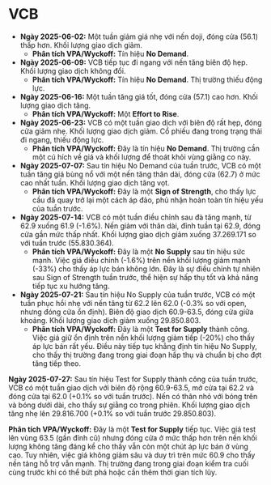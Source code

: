 # VCB

- **Ngày 2025-06-02:** Một tuần giảm giá nhẹ với nến doji, đóng cửa (56.1) thấp hơn. Khối lượng giao dịch giảm.
    - **Phân tích VPA/Wyckoff:** Tín hiệu **No Demand**.
- **Ngày 2025-06-09:** VCB tiếp tục đi ngang với nến tăng biên độ hẹp. Khối lượng giao dịch không đổi.
    - **Phân tích VPA/Wyckoff:** Tín hiệu **No Demand**. Thị trường thiếu động lực.
- **Ngày 2025-06-16:** Một tuần tăng giá tốt, đóng cửa (57.1) cao hơn. Khối lượng giao dịch tăng.
    - **Phân tích VPA/Wyckoff:** Một **Effort to Rise**.
- **Ngày 2025-06-23:** VCB có một tuần giao dịch với biên độ rất hẹp, đóng cửa giảm nhẹ. Khối lượng giao dịch giảm. Cổ phiếu đang trong trạng thái đi ngang, thiếu động lực.
    - **Phân tích VPA/Wyckoff:** Đây là tín hiệu **No Demand**. Thị trường cần một cú hích về giá và khối lượng để thoát khỏi vùng giằng co này.
- **Ngày 2025-07-07:** Sau tín hiệu No Demand của tuần trước, VCB có một tuần tăng giá bùng nổ với một nến tăng thân dài, đóng cửa (62.7) ở mức cao nhất tuần. Khối lượng giao dịch tăng vọt.
    - **Phân tích VPA/Wyckoff:** Đây là một **Sign of Strength**, cho thấy lực cầu đã quay trở lại một cách áp đảo, phủ nhận hoàn toàn tín hiệu yếu của tuần trước.
- **Ngày 2025-07-14:** VCB có một tuần điều chỉnh sau đà tăng mạnh, từ 62.9 xuống 61.9 (-1.6%). Nến giảm với thân dài, đỉnh tuần tại 62.9, đóng cửa gần mức thấp nhất. Khối lượng giao dịch giảm xuống 37.269.171 so với tuần trước (55.830.364).
    - **Phân tích VPA/Wyckoff:** Đây là một **No Supply** sau tín hiệu sức mạnh. Việc giá điều chỉnh (-1.6%) trên nền khối lượng giảm mạnh (-33%) cho thấy áp lực bán không lớn. Đây là sự điều chỉnh tự nhiên sau Sign of Strength tuần trước, thể hiện sự hấp thụ tốt và khả năng tiếp tục xu hướng tăng.
- **Ngày 2025-07-21:** Sau tín hiệu No Supply của tuần trước, VCB có một tuần phục hồi nhẹ với nến tăng từ 62.2 lên 62.0 (-0.3% so với open, nhưng đóng cửa ổn định). Biên độ giao dịch 60.9-63.5, đóng cửa giữa khoảng. Khối lượng giao dịch giảm xuống 29.850.803.
    - **Phân tích VPA/Wyckoff:** Đây là một **Test for Supply** thành công. Việc giá giữ ổn định trên nền khối lượng giảm tiếp (-20%) cho thấy áp lực bán rất yếu. Điều này tiếp tục khẳng định tín hiệu No Supply, cho thấy thị trường đang trong giai đoạn hấp thụ và chuẩn bị cho đợt tăng tiếp theo.


**Ngày 2025-07-27:** Sau tín hiệu Test for Supply thành công của tuần trước, VCB có một tuần giao dịch với biên độ rộng 60.9-63.5, mở cửa tại 62.2 và đóng cửa tại 62.0 (+0.1% so với tuần trước). Nến có thân nhỏ với bóng trên và bóng dưới dài, cho thấy sự giằng co trong phiên. Khối lượng giao dịch tăng nhẹ lên 29.816.700 (+0.1% so với tuần trước 29.850.803).

**Phân tích VPA/Wyckoff:** Đây là một **Test for Supply** tiếp tục. Việc giá test lên vùng 63.5 (gần đỉnh cũ) nhưng đóng cửa ở mức thấp hơn trên nền khối lượng không tăng đáng kể cho thấy vẫn còn một chút áp lực bán ở vùng cao. Tuy nhiên, việc giá không giảm sâu và duy trì trên mức 60.9 cho thấy nền tảng hỗ trợ vẫn mạnh. Thị trường đang trong giai đoạn kiểm tra cuối cùng trước khi có thể bứt phá hoặc cần thêm thời gian tích lũy.
